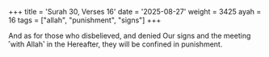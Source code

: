 +++
title = 'Surah 30, Verses 16'
date = '2025-08-27'
weight = 3425
ayah = 16
tags = ["allah", "punishment", "signs"]
+++

And as for those who disbelieved, and denied Our signs and the meeting ˹with Allah˺ in the Hereafter, they will be confined in punishment.